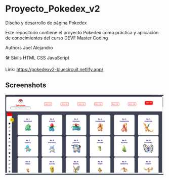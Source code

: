 # Proyecto_Pokedex_v2


Diseño y desarrollo de página Pokedex 

Este repositorio contiene el proyecto Pokedex como práctica y aplicación 
de conocimientos del curso DEVF Master Coding

Authors
Joel Alejandro

🛠 Skills
HTML CSS JavaScript

Link: https://pokedexv2-bluecircuit.netlify.app/

## Screenshots

<img src="https://github.com/JAHMEX19/Proyecto_Pokedex_v2/blob/main/pokedexv2.png" width="500px"  >
